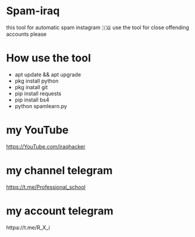 # Spam-iraq
this tool for automatic spam instagram 🇮🇶
use the tool for close offending accounts please 

# How use the tool

* apt update && apt upgrade
* pkg install python
* pkg inatall git
* pip install requests
* pip install bs4
* python spamlearn.py

# my YouTube 
https://YouTube.com/iraqhacker

# my channel telegram
https://t.me/Professional_school

# my account telegram
httpa://t.me/R_X_i
